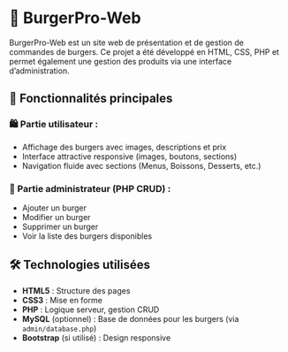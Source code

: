 # 🍔 BurgerPro-Web

BurgerPro-Web est un site web de présentation et de gestion de commandes de burgers. Ce projet a été développé en HTML, CSS, PHP et permet également une gestion des produits via une interface d’administration.

## 🚀 Fonctionnalités principales

### 🛍️ Partie utilisateur :
- Affichage des burgers avec images, descriptions et prix
- Interface attractive responsive (images, boutons, sections)
- Navigation fluide avec sections (Menus, Boissons, Desserts, etc.)

### 🔐 Partie administrateur (PHP CRUD) :
- Ajouter un burger
- Modifier un burger
- Supprimer un burger
- Voir la liste des burgers disponibles

## 🛠️ Technologies utilisées

- **HTML5** : Structure des pages
- **CSS3** : Mise en forme
- **PHP** : Logique serveur, gestion CRUD
- **MySQL** (optionnel) : Base de données pour les burgers (via `admin/database.php`)
- **Bootstrap** (si utilisé) : Design responsive
